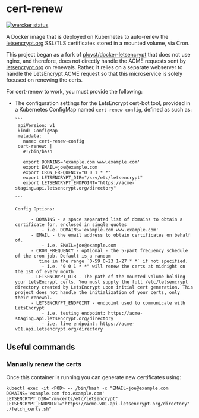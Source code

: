# cert-renew

[![wercker status](https://app.wercker.com/status/cc5e1ccdb78685d6ff38efc8d3620ee1/m "wercker status")](https://app.wercker.com/project/bykey/cc5e1ccdb78685d6ff38efc8d3620ee1)

A Docker image that is deployed on Kubernetes to auto-renew the [letsencrypt.org](https://letsencrypt.org) SSL/TLS certificates stored in a mounted volume, via Cron.

This project began as a fork of [ployst/docker-letsencrypt](https://github.com/ployst/docker-letsencrypt)
that does not use nginx, and therefore, does not directly handle the ACME requests sent by [letsencrypt.org](https://letsencrypt.org) on renewals. Rather, it relies on a separate webserver to handle the LetsEncrypt ACME request so that this microservice is solely focused on renewing the certs.

For cert-renew to work, you must provide the following:

- The configuration settings for the LetsEncrypt cert-bot tool, provided in a Kubernetes ConfigMap named `cert-renew-config`, defined as such as:

      ```
       apiVersion: v1
       kind: ConfigMap
       metadata:
         name: cert-renew-config
       cert-renew: |
         #!/bin/bash
         
         export DOMAINS='example.com www.example.com'
         export EMAIL=joe@example.com
         export CRON_FREQUENCY="0 0 1 * *"
         export LETSENCRYPT_DIR="/srv/etc/letsencrypt"
         export LETSENCRYPT_ENDPOINT="https://acme-staging.api.letsencrypt.org/directory"
       
      ```
      
      Config Options:
      
            - DOMAINS - a space separated list of domains to obtain a certificate for, enclosed in single quotes
                - i.e. DOMAINS='example.com www.example.com'
            - EMAIL - the email address to obtain certificates on behalf of.
                - i.e. EMAIL=joe@example.com
            - CRON_FREQUENCY - optional - the 5-part frequency schedule of the cron job. Default is a random
               time in the range `0-59 0-23 1-27 * *` if not specified.
                - i.e. "0 0 1 * *" will renew the certs at midnight on the 1st of every month
            - LETSENCRYPT_DIR - The path of the mounted volume holding your LetsEncrypt certs. You must supply the full /etc/letsencrypt directory created by LetsEncrypt upon initial cert generation. This project does not handle the initialization of your certs, only their renewal. 
            - LETSENCRYPT_ENDPOINT - endpoint used to communicate with LetsEncrypt
                - i.e. testing endpoint: https://acme-staging.api.letsencrypt.org/directory
                - i.e. live endpoint: https://acme-v01.api.letsencrypt.org/directory

## Useful commands

### Manually renew the certs

Once this container is running you can generate new certificates using:

```
kubectl exec -it <POD> -- /bin/bash -c "EMAIL=joe@example.com DOMAINS='example.com foo.example.com' LETSENCRYPT_DIR="/mycerts/etc/letsencrypt" LETSENCRYPT_ENDPOINT="https://acme-v01.api.letsencrypt.org/directory" ./fetch_certs.sh"
```


